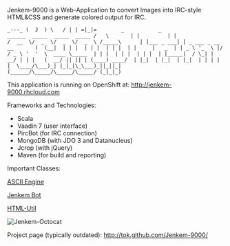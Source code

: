 Jenkem-9000 is a Web-Application to convert Images into IRC-style HTML&CSS and generate colored output for IRC.

``
  _---_
 (  J  )
  \   /
   | |
  =|_|=        _           _                        ______  _____  _____  _____
  /   \       | |         | |                      /  __  \/  _  \/  _  \/  _  \
 /_____\      | |___ _ ___| | _ ___ _ __ __       (  (__|  | | |  | | |  | | |  |
 |     |   _  | | _ \ '_  \ |/ / _ \ '  '  \  ____ \_____  | | |  | | |  | | |  |
 |_____|  / \_| | __/ | | |   (  __/ || || | (____) ____/  | |_|  | |_|  | |_|  |
 | | | |  \____/\___)_| |_|_|\_\___)_||_||_|       (______/\_____/\_____/\_____/
 (_|_|_)
``

This application is running on OpenShift at: http://jenkem-9000.rhcloud.com

Frameworks and Technologies:
* Scala
* Vaadin 7 (user interface)
* PircBot (for IRC connection)
* MongoDB (with JDO 3 and Datanucleus)
* Jcrop (with jQuery)
* Maven (for build and reporting)

Important Classes:

[ASCII Engine](/src/main/scala/jenkem/engine/Engine.scala)

[Jenkem Bot](/src/main/scala/jenkem/bot/JenkemBot.scala)

[HTML-Util](/src/main/scala/jenkem/util/HtmlUtil.scala)

![Jenkem-Octocat](http://tok.github.com/Jenkem-9000/images/jenkem-octocat.png)

Project page (typically outdated): http://tok.github.com/Jenkem-9000/
